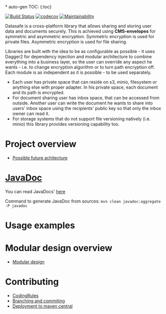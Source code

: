 <div class="tocmenu">
* auto-gen TOC:
{:toc}
</div>


[![Build Status](https://travis-ci.com/adorsys/datasafe.svg?branch=develop)](https://travis-ci.com/adorsys/datasafe)
[![codecov](https://codecov.io/gh/adorsys/datasafe/branch/develop/graph/badge.svg)](https://codecov.io/gh/adorsys/datasafe)
[![Maintainability](https://api.codeclimate.com/v1/badges/06ae7d4cafc3012cee85/maintainability)](https://codeclimate.com/github/adorsys/datasafe/maintainability)

Datasafe is a cross-platform library that allows sharing and storing user data and documents securely. 
This is achieved using **CMS-envelopes** for symmetric and asymmetric encryption. Symmetric encryption is used for private files. 
Asymmetric encryption is used for file sharing. 

Libraries are built with the idea to be as configurable as possible - it uses Dagger2 for dependency injection and modular architecture to combine everything into a business layer, so the user can override any aspect he wants - i.e. to change encryption algorithm or to turn path encryption off. Each module is as independent as it is possible - to be used separately.

- Each user has private space that can reside on s3, minio, filesystem or anything else with proper adapter. 
In his private space, each document and its path is encrypted. 
- For document sharing user has inbox space, that can be accessed from outside. Another user can write the document he wants to share into users' inbox space using the recipients' public key so that only the inbox owner can read it.
- For storage systems that do not support file versioning natively (i.e. minio) this library provides versioning capability too.

# Project overview
* [Possible future achitecture](general/docusafe_future_client.md)

# [JavaDoc](javadoc/0.0.9/index.html)
You can read JavaDocs' [here](javadoc/0.0.9/index.html)

Command to generate JavaDoc from sources:
```mvn clean javadoc:aggregate -P javadoc ```

# Usage examples

# Modular design overview
* [Modular design](modular/modular.md)

# Contributing
* [CodingRules](codingrules/CodingRules.md)
* [Branching and commiting](branching/branch-and-commit.md)
* [Deployment to maven central](general/deployment_maven_central.md)